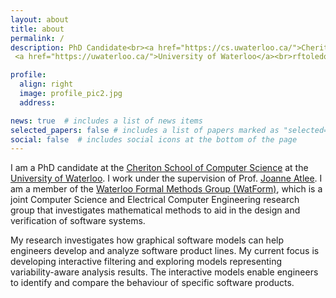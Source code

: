 ```yaml
---
layout: about
title: about
permalink: /
description: PhD Candidate<br><a href="https://cs.uwaterloo.ca/">Cheriton School of Computer Science</a><br>
 <a href="https://uwaterloo.ca/">University of Waterloo</a><br>rftoledo@uwaterloo.ca

profile:
  align: right
  image: profile_pic2.jpg
  address: 

news: true  # includes a list of news items
selected_papers: false # includes a list of papers marked as "selected={true}"
social: false  # includes social icons at the bottom of the page
---
```


I am a PhD candidate at the [Cheriton School of Computer Science](https://cs.uwaterloo.ca/) at the [University of Waterloo](https://uwaterloo.ca/). I work under the supervision of Prof. [Joanne Atlee](https://cs.uwaterloo.ca/~jmatlee/index.shtml). I am a member of the [Waterloo Formal Methods Group (WatForm)](https://watform.uwaterloo.ca/), which is a joint Computer Science and Electrical Computer Engineering research group that investigates mathematical methods to aid in the design and verification of software systems.

My research investigates how graphical software models can help engineers develop and analyze software product lines. My current focus is developing interactive filtering and exploring models representing variability-aware analysis results. The interactive models enable engineers to identify and compare the behaviour of specific software products.
